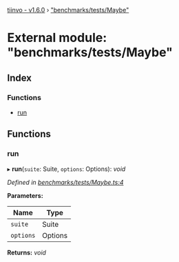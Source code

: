 [tiinvo - v1.6.0](../README.md) › ["benchmarks/tests/Maybe"](_benchmarks_tests_maybe_.md)

# External module: "benchmarks/tests/Maybe"

## Index

### Functions

* [run](_benchmarks_tests_maybe_.md#run)

## Functions

###  run

▸ **run**(`suite`: Suite, `options`: Options): *void*

*Defined in [benchmarks/tests/Maybe.ts:4](https://github.com/OctoD/tiinvo/blob/52c8484/src/benchmarks/tests/Maybe.ts#L4)*

**Parameters:**

Name | Type |
------ | ------ |
`suite` | Suite |
`options` | Options |

**Returns:** *void*
